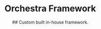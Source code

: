 <h1 align="center">
 Orchestra Framework
</h1>

<div align="center">
 ## Custom built in-house framework. 
</div>


